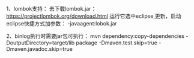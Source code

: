 1、lombok支持：
去下载lombok.jar： https://projectlombok.org/download.html  运行它选中eclipse,更新，启动 eclipse快捷方式加参数： -javaagent:lobok.jar

2、binlog执行时需要jar包可执行：
mvn dependency:copy-dependencies -DoutputDirectory=target/lib package  -Dmaven.test.skip=true -Dmaven.javadoc.skip=true
